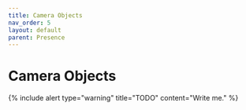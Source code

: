 ```yaml
---
title: Camera Objects
nav_order: 5
layout: default
parent: Presence
---
```


# Camera Objects

{% include alert type="warning" title="TODO" content="Write me." %}
